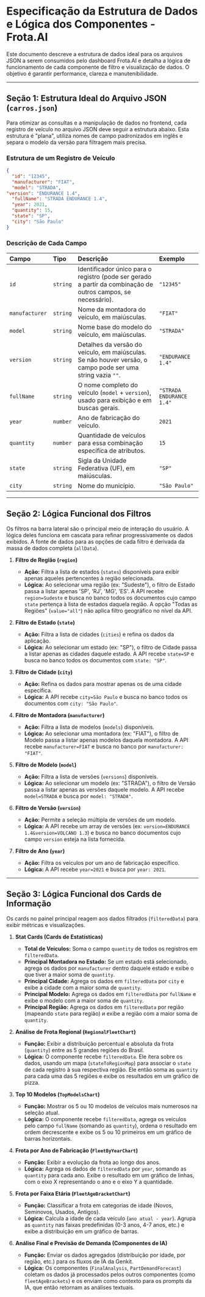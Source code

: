 # Especificação da Estrutura de Dados e Lógica dos Componentes - Frota.AI

Este documento descreve a estrutura de dados ideal para os arquivos JSON a serem consumidos pelo dashboard Frota.AI e detalha a lógica de funcionamento de cada componente de filtro e visualização de dados. O objetivo é garantir performance, clareza e manutenibilidade.

---

## Seção 1: Estrutura Ideal do Arquivo JSON (`carros.json`)

Para otimizar as consultas e a manipulação de dados no frontend, cada registro de veículo no arquivo JSON deve seguir a estrutura abaixo. Esta estrutura é "plana", utiliza nomes de campo padronizados em inglês e separa o modelo da versão para filtragem mais precisa.

### Estrutura de um Registro de Veículo

```json
{
  "id": "12345",
  "manufacturer": "FIAT",
  "model": "STRADA",
"version": "ENDURANCE 1.4",
  "fullName": "STRADA ENDURANCE 1.4",
  "year": 2021,
  "quantity": 15,
  "state": "SP",
  "city": "São Paulo"
}
```

### Descrição de Cada Campo

| Campo          | Tipo     | Descrição                                                                                                  | Exemplo                  |
| :--------------- | :------- | :--------------------------------------------------------------------------------------------------------- | :----------------------- |
| `id`           | `string` | Identificador único para o registro (pode ser gerado a partir da combinação de outros campos, se necessário). | `"12345"`                |
| `manufacturer` | `string` | Nome da montadora do veículo, em maiúsculas.                                                               | `"FIAT"`                 |
| `model`        | `string` | Nome base do modelo do veículo, em maiúsculas.                                                             | `"STRADA"`               |
| `version`      | `string` | Detalhes da versão do veículo, em maiúsculas. Se não houver versão, o campo pode ser uma string vazia `""`.  | `"ENDURANCE 1.4"`        |
| `fullName`     | `string` | O nome completo do veículo (`model` + `version`), usado para exibição e em buscas gerais.                    | `"STRADA ENDURANCE 1.4"` |
| `year`         | `number` | Ano de fabricação do veículo.                                                                                | `2021`                   |
| `quantity`     | `number` | Quantidade de veículos para essa combinação específica de atributos.                                         | `15`                     |
| `state`        | `string` | Sigla da Unidade Federativa (UF), em maiúsculas.                                                             | `"SP"`                   |
| `city`         | `string` | Nome do município.                                                                                           | `"São Paulo"`            |

---

## Seção 2: Lógica Funcional dos Filtros

Os filtros na barra lateral são o principal meio de interação do usuário. A lógica deles funciona em cascata para refinar progressivamente os dados exibidos. A fonte de dados para as opções de cada filtro é derivada da massa de dados completa (`allData`).

1.  **Filtro de Região (`region`)**
    *   **Ação:** Filtra a lista de estados (`states`) disponíveis para exibir apenas aqueles pertencentes à região selecionada.
    *   **Lógica:** Ao selecionar uma região (ex: "Sudeste"), o filtro de Estado passa a listar apenas 'SP', 'RJ', 'MG', 'ES'. A API recebe `region=Sudeste` e busca no banco todos os documentos cujo campo `state` pertença à lista de estados daquela região. A opção "Todas as Regiões" (`value="all"`) não aplica filtro geográfico no nível da API.

2.  **Filtro de Estado (`state`)**
    *   **Ação:** Filtra a lista de cidades (`cities`) e refina os dados da aplicação.
    *   **Lógica:** Ao selecionar um estado (ex: "SP"), o filtro de Cidade passa a listar apenas as cidades daquele estado. A API recebe `state=SP` e busca no banco todos os documentos com `state: "SP"`.

3.  **Filtro de Cidade (`city`)**
    *   **Ação:** Refina os dados para mostrar apenas os de uma cidade específica.
    *   **Lógica:** A API recebe `city=São Paulo` e busca no banco todos os documentos com `city: "São Paulo"`.

4.  **Filtro de Montadora (`manufacturer`)**
    *   **Ação:** Filtra a lista de modelos (`models`) disponíveis.
    *   **Lógica:** Ao selecionar uma montadora (ex: "FIAT"), o filtro de Modelo passa a listar apenas modelos daquela montadora. A API recebe `manufacturer=FIAT` e busca no banco por `manufacturer: "FIAT"`.

5.  **Filtro de Modelo (`model`)**
    *   **Ação:** Filtra a lista de versões (`versions`) disponíveis.
    *   **Lógica:** Ao selecionar um modelo (ex: "STRADA"), o filtro de Versão passa a listar apenas as versões daquele modelo. A API recebe `model=STRADA` e busca por `model: "STRADA"`.

6.  **Filtro de Versão (`version`)**
    *   **Ação:** Permite a seleção múltipla de versões de um modelo.
    *   **Lógica:** A API recebe um array de versões (ex: `version=ENDURANCE 1.4&version=VOLCANO 1.3`) e busca no banco documentos cujo campo `version` esteja na lista fornecida.

7.  **Filtro de Ano (`year`)**
    *   **Ação:** Filtra os veículos por um ano de fabricação específico.
    *   **Lógica:** A API recebe `year=2021` e busca por `year: 2021`.

---

## Seção 3: Lógica Funcional dos Cards de Informação

Os cards no painel principal reagem aos dados filtrados (`filteredData`) para exibir métricas e visualizações.

1.  **Stat Cards (Cards de Estatísticas)**
    *   **Total de Veículos:** Soma o campo `quantity` de todos os registros em `filteredData`.
    *   **Principal Montadora no Estado:** Se um estado está selecionado, agrega os dados por `manufacturer` dentro daquele estado e exibe o que tiver a maior soma de `quantity`.
    *   **Principal Cidade:** Agrega os dados em `filteredData` por `city` e exibe a cidade com a maior soma de `quantity`.
    *   **Principal Modelo:** Agrega os dados em `filteredData` por `fullName` e exibe o modelo com a maior soma de `quantity`.
    *   **Principal Região:** Agrega os dados em `filteredData` por região (mapeando `state` para região) и exibe a região com a maior soma de `quantity`.

2.  **Análise de Frota Regional (`RegionalFleetChart`)**
    *   **Função:** Exibir a distribuição percentual e absoluta da frota (`quantity`) entre as 5 grandes regiões do Brasil.
    *   **Lógica:** O componente recebe `filteredData`. Ele itera sobre os dados, usando um mapa (`stateToRegionMap`) para associar o `state` de cada registro à sua respectiva região. Ele então soma as `quantity` para cada uma das 5 regiões e exibe os resultados em um gráfico de pizza.

3.  **Top 10 Modelos (`TopModelsChart`)**
    *   **Função:** Mostrar os 5 ou 10 modelos de veículos mais numerosos na seleção atual.
    *   **Lógica:** O componente recebe `filteredData`, agrega os veículos pelo campo `fullName` (somando as `quantity`), ordena o resultado em ordem decrescente e exibe os 5 ou 10 primeiros em um gráfico de barras horizontais.

4.  **Frota por Ano de Fabricação (`FleetByYearChart`)**
    *   **Função:** Exibir a evolução da frota ao longo dos anos.
    *   **Lógica:** Agrega os dados de `filteredData` por `year`, somando as `quantity` para cada ano. Exibe o resultado em um gráfico de linhas, com o eixo X representando o ano e o eixo Y a quantidade.

5.  **Frota por Faixa Etária (`FleetAgeBracketChart`)**
    *   **Função:** Classificar a frota em categorias de idade (Novos, Seminovos, Usados, Antigos).
    *   **Lógica:** Calcula a idade de cada veículo (`ano atual - year`). Agrupa as `quantity` nas faixas predefinidas (0-3 anos, 4-7 anos, etc.) e exibe a distribuição em um gráfico de barras.

6.  **Análise Final e Previsão de Demanda (Componentes de IA)**
    *   **Função:** Enviar os dados agregados (distribuição por idade, por região, etc.) para os fluxos de IA da Genkit.
    *   **Lógica:** Os componentes (`FinalAnalysis`, `PartDemandForecast`) coletam os dados já processados pelos outros componentes (como `fleetAgeBrackets`) e os enviam como contexto para os prompts da IA, que então retornam as análises textuais.
